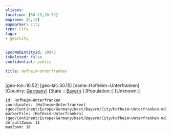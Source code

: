 ```yaml
---
aliases: 
location: [50.15,10.52]
mapzoom: [7,12] 
mapmarker: city 
type: City
tags:
- geo/City


SpocWebEntityId: 30973
isDeleted: false
confidential: public

title: Hofheim~Unterfranken
---
```

[geo-lon::10.52]
[geo-lat::50.15]
[name::Hofheim~Unterfranken]
[Country::[Germany](geo/Continent/Europe/Germany.md)]
[State :: [Bayern](geo/Continent/Europe/Germany/West/Bayern.md) ]
[Population::]
[Unknown::]


```leaflet
id: Hofheim~Unterfranken
coordinates: [Hofheim~Unterfranken](geo/Continent/Europe/Germany/West/Bayern/City/Hofheim~Unterfranken.md)
markerFile: [Hofheim~Unterfranken](geo/Continent/Europe/Germany/West/Bayern/City/Hofheim~Unterfranken.md)
defaultZoom: 11 
maxZoom: 18
```


